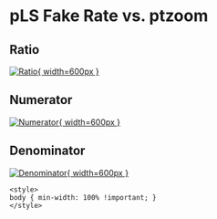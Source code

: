 # pLS Fake Rate vs. ptzoom

## Ratio

[![Ratio](../mtv/var/pLS_fakerate_ptzoom.png){ width=600px }](../mtv/var/pLS_fakerate_ptzoom.pdf)

## Numerator

[![Numerator](../mtv/num/pLS_fakerate_ptzoom_num.png){ width=600px }](../mtv/num/pLS_fakerate_ptzoom_num.pdf)

## Denominator

[![Denominator](../mtv/den/pLS_fakerate_ptzoom_den.png){ width=600px }](../mtv/den/pLS_fakerate_ptzoom_den.pdf)


``` {=html}
<style>
body { min-width: 100% !important; }
</style>
```
